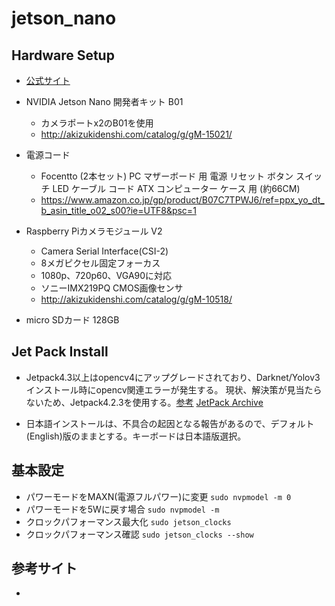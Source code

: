 # jetson_nano

## Hardware Setup

- [公式サイト](https://developer.nvidia.com/embedded/learn/get-started-jetson-nano-devkit)

- NVIDIA Jetson Nano 開発者キット B01
  - カメラポートx2のB01を使用
  - http://akizukidenshi.com/catalog/g/gM-15021/

- 電源コード
  - Focentto (2本セット) PC マザーボード 用 電源 リセット ボタン スイッチ LED ケーブル コード ATX コンピューター ケース 用 (約66CM)
  - https://www.amazon.co.jp/gp/product/B07C7TPWJ6/ref=ppx_yo_dt_b_asin_title_o02_s00?ie=UTF8&psc=1

- Raspberry Piカメラモジュール V2
  - Camera Serial Interface(CSI-2)
  - 8メガピクセル固定フォーカス
  - 1080p、720p60、VGA90に対応
  - ソニーIMX219PQ CMOS画像センサ
  - http://akizukidenshi.com/catalog/g/gM-10518/

- micro SDカード 128GB

## Jet Pack Install
  - Jetpack4.3以上はopencv4にアップグレードされており、Darknet/Yolov3インストール時にopencv関連エラーが発生する。
    現状、解決策が見当たらないため、Jetpack4.2.3を使用する。[参考](https://qiita.com/nabion/items/8ae33dcaa336e67990b1)
    [JetPack Archive](https://developer.nvidia.com/embedded/jetpack-archive)
  
  - 日本語インストールは、不具合の起因となる報告があるので、デフォルト(English)版のままとする。キーボードは日本語版選択。
  
## 基本設定

 - パワーモードをMAXN(電源フルパワー)に変更
 `sudo nvpmodel -m 0`
 - パワーモードを5Wに戻す場合
 `sudo nvpmodel -m `
 - クロックパフォーマンス最大化
 `sudo jetson_clocks`
 - クロックパフォーマンス確認
 `sudo jetson_clocks --show`
 
## 参考サイト

- 
